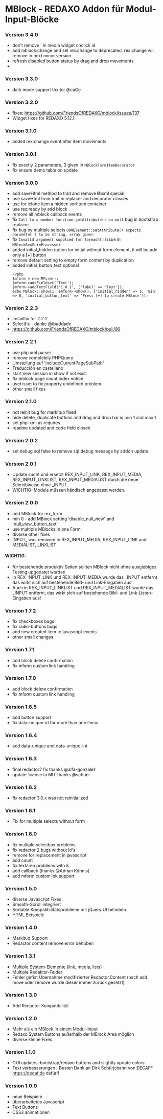 # MBlock - REDAXO Addon für Modul-Input-Blöcke

### Version 3.4.0

* don't remove \' in media widget onclick id
* add mblock:change and set rex:change to deprecated. rex:change will remove in next minor version
* refresh disabled button status by drag and drop movements
* 

### Version 3.3.0

* dark mode support thx to: @eaCe

### Version 3.2.0

* fixes: https://github.com/FriendsOfREDAXO/mblock/issues/137
* Widget fixes for REDAXO 5.12.1

### Version 3.1.0

* added rex:change event after item movements


### Version 3.0.1

* fix exactly 2 parameters, 3 given in `MBlockFormItemDecorator`
* fix ensure demo table on update

### Version 3.0.0

* add saveHtml method to trait and remove libxml special
* use saveHtml from trait in replacer and decorator classes
* use for iclone item a hidden sortitem container
* use rex:ready by add block
* remove all mblock callback events
* fix `Call to a member function getAttribute() on null` bug in bootstrap replacer
* fix bug by multiple selects `DOMElement::setAttribute() expects parameter 2 to be string, array given`
* fix `Invalid argument supplied for foreach()` issue in `MBlockRexFormProcessor`
* added initial_hidden option for initial without form element, it will be add only a [+] button
* remove default setting to empty form content by duplication 
* added initial_button_text optional
    ```
    <?php
    $mform = new MForm();
    $mform->addFieldset('Text');
    $mform->addTextField('1.0.1', ['label' => 'Text']);
    echo MBlock::show(1, $mform->show(), ['initial_hidden' => 1, 'min' => 0, 'initial_button_text' => 'Press [+] to create MBlock']);
    ```

### Version 2.2.3

* Installfix for 2.2.2
* Selectfix  - danke @tbaddade 
* https://github.com/FriendsOfREDAXO/mblock/pull/96

### Version 2.2.1

* use php xml parser
* remove completely PHPQuery
* Umstellung auf 'includeCurrentPageSubPath'
* Traducción en castellano
* start new session in show if not exist
* fix mblock page count index notice
* uset isset to fix property undefined problem
* other small fixes

### Version 2.1.0

* not reinit bug for markitup fixed
* hide delete, duplicate buttons and drag and drop bar is min 1 and max 1
* set php-xml as requires
* readme updated and code field closed

### Version 2.0.2

* set debug sql false to remove sql debug message by addon update

### Version 2.0.1

* Update sucht und ersetzt REX_INPUT_LINK, REX_INPUT_MEDIA, REX_INPUT_LINKLIST, REX_INPUT_MEDIALIST durch die neue Schreibweise ohne _INPUT.
* WICHTIG: Module müssen händisch angepasst werden.

### Version 2.0.0

* add MBlock for rex_form
* min 0 - add MBlock setting 'disable_null_view' and 'null_view_button_text'
* use multiple MBlocks in one Form
* diverse other fixes
* INPUT_ was removed in REX_INPUT_MEDIA, REX_INPUT_LINK and MEDIALIST, LINKLIST	

#### WICHTIG:
 
* für bestehende produktiv Seiten sollten MBlock nicht ohne ausgiebiges Testing upgedatet werden.
* In REX_INPUT_LINK und REX_INPUT_MEDIA wurde das _INPUT entfernt das wirkt sich auf bestehende Bild- und Link-Eingaben aus!
* Auch in REX_INPUT_LINKLIST und REX_INPUT_MEDIALIST wurde das _INPUT entfernt, das wirkt sich auf bestehende Bild- und Link-Listen-Eingaben aus!

### Version 1.7.2 

* fix checkboxes bugs
* fix radio-buttons bugs
* add new created item to javascript events
* other small changes

### Version 1.7.1

* add block delete confirmation
* fix mform custom link handling

### Version 1.7.0

* add block delete confirmation
* fix mform custom link handling

### Version 1.6.5

* add button support
* fix data-unique-id for more than one items

### Version 1.6.4

* add data-unique and data-unique-int

### Version 1.6.3

* final redactor2 fix thanks @alfa-gonzalez
* update license to MIT thanks @schuer

### Version 1.6.2

* fix redactor 3.0.x was not reinitialized	

### Version 1.6.1

* Fix for multiple selects without form	

### Version 1.6.0

* fix multiple selectbox problems
* fix redactor 2 bugs without id's
* remove for replacement in javascript
* add count
* fix textarea problems with &
* add callback (thanks @Adrian Kühnis)
* add mform customlink support

### Version 1.5.0

* diverse Javascript Fixes
* Smooth-Scroll integriert
* Sortable Kompatibilitätsprobleme mit jQuery UI behoben
* HTML Beispiele

### Version 1.4.0

* Markitup Support
* Redactor content remove error behoben

### Version 1.3.1

* Multiple System-Elemente (link, media, lists)
* Multiple Redaktor-Felder
* Fehler gefixt Übernahme modifizierter Redactor.Content (nach add move oder remove wurde dieser immer zurück gesetzt)

### Version 1.3.0

* Add Redactor Kompatibilität

### Version 1.2.0

* Mehr als ein MBlock in einem Modul-Input
* Redaxo System Buttons außerhalb der MBlock Area möglich
* diverse kleine Fixes

### Version 1.1.0

* GUI updates: bootstrap/redaxo buttons and slightly update colors
* Text verbesserungen . Besten Dank an Dirk Schürjohann von DECAF* https://decaf.de dafür!!	

### Version 1.0.0

* neue Beispiele
* überarbeitetes Javascript
* Text Buttons 
* CSS3 animationen
